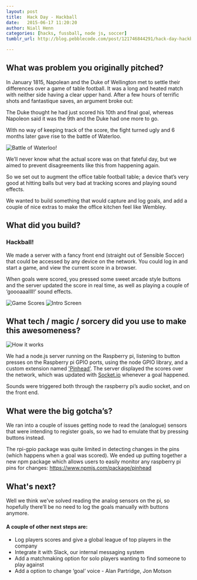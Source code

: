 ```yaml
---
layout: post
title:  Hack Day - Hackball
date:   2015-06-17 11:20:20
author: Niall Henn
categories: [hacks, fussball, node js, soccer]
tumblr_url: http://blog.pebblecode.com/post/121746844291/hack-day-hackball

---
```

<h2>What was problem you originally pitched?</h2>

<p>In January 1815, Napolean and the Duke of Wellington met to settle their differences over a game of table football. It was a long and heated match with neither side having a clear upper hand. After a few hours of terrific shots and fantastique saves, an argument broke out:</p>

<p>The Duke thought he had just scored his 10th and final goal, whereas Napoleon said it was the 9th and the Duke had one more to go.</p>

<p>With no way of keeping track of the score, the fight turned ugly and 6 months later gave rise to the battle of Waterloo.</p>

<img alt="Battle of Waterloo!" src="http://41.media.tumblr.com/2659483a11c74cdf2ef2dc6b9d133adf/tumblr_inline_nq33npUkBG1rvocwd_500.jpg">

<p>We’ll never know what the actual score was on that fateful day, but we aimed to prevent disagreements like this from happening again.</p>

<p>So we set out to augment the office table football table; a device that’s very good at hitting balls but very bad at tracking scores and playing sound effects.</p>

<p>We wanted to build something that would capture and log goals, and add a couple of nice extras to make the office kitchen feel like Wembley.</p>


<h2>What did you build?</h2>

<h3>Hackball!</h3>

<p>We made a server with a fancy front end (straight out of Sensible Soccer) that could be accessed by any device on the network. You could log in and start a game, and view the current score in a browser.</p>

<p>When goals were scored, you pressed some sweet arcade style buttons and the server updated the score in real time, as well as playing a couple of ‘goooaaallll!’ sound effects.</p>

<img alt="Game Scores" src="http://40.media.tumblr.com/3007f11d3ba26cde71968eaae2c1ae2a/tumblr_inline_nq33qecgWf1rvocwd_500.jpg">

<img alt="Intro Screen" src="http://41.media.tumblr.com/a4d5652ac3b321df2d649864d8b8ecbf/tumblr_inline_nq33qwpGcl1rvocwd_500.jpg">


<h2>What tech / magic / sorcery did you use to make this awesomeness?</h2>

<img alt="How it works" src="http://41.media.tumblr.com/6bf25a68b088ee5d47a7734c9f7f76f5/tumblr_inline_nq33psc4Hx1rvocwd_500.jpg">

<p>We had a node.js server running on the Raspberry pi, listening to button presses on the Raspberry pi GPIO ports, using the node GPIO library, and a custom extension named <a href="https://www.npmjs.com/package/pinhead">'Pinhead’</a>.
The server displayed the scores over the network, which was updated with <a href="http://socket.io">Socket.io</a> whenever a goal happened.</p>

<p>Sounds were triggered both through the raspberry pi’s audio socket, and on the front end.</p>


<h2>What were the big gotcha’s?</h2>

<p>We ran into a couple of issues getting node to read the (analogue) sensors that were intending to register goals, so we had to emulate that by pressing buttons instead.</p>

<p>The rpi-gpio package was quite limited in detecting changes in the pins (which happens when a goal was scored). We ended up putting together a new npm package which allows users to easily monitor any raspberry pi pins for changes: <a href="https://www.npmjs.com/package/pinhead">https://www.npmjs.com/package/pinhead</a></p>


<h2>What's next?</h2>

<p>Well we think we’ve solved reading the analog sensors on the pi, so hopefully there’ll be no need to log the goals manually with buttons anymore.</p>

<h4>A couple of other next steps are:</h4>
<ul>
  <li>Log players scores and give a global league of top players in the company</li>
  <li>Integrate it with Slack, our internal messaging system</li>
  <li>Add a matchmaking option for solo players wanting to find someone to play against</li>
  <li>Add a option to change ‘goal’ voice - Alan Partridge, Jon Motson</li>
</ul>
